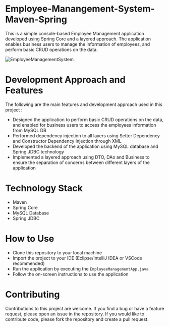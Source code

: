 # Employee-Manangement-System-Maven-Spring
This is a simple console-based Employee Management application developed using Spring Core and a layered approach. The application enables business users to manage the information of employees, and perform basic CRUD operations on the data.

![EmployeeManagementSystem](https://github.com/SravanKondeti/Employee-Manangement-System-Maven-Spring/assets/131296571/bfa1f831-1496-452e-adfd-87ea5ee20b3c)
# Development Approach and Features
The following are the main features and development approach used in this project :
  - Designed the application to perform basic CRUD operations on the data, and enabled for business users to access the employees information from MySQL DB
  - Performed dependency injection to all layers using Setter Dependency and Constructor Dependency Injection through XML
  - Developed the backend of the application using MySQL database and Spring JDBC technology
  - Implemented a layered approach using DTO, DAo and Business to ensure the separation of concerns between different layers of the application
# Technology Stack
  - Maven
  - Spring Core
  - MySQL Database
  - Spring JDBC

# How to Use
  - Clone this repository to your local machine
  - Import the project to your IDE (Eclipse/IntelliJ IDEA or VSCode recommended)
  - Run the application by executing the `EmployeeManagementApp.java`
  - Follow the on-screen instructions to use the application
# Contributing
Contributions to this project are welcome. If you find a bug or have a feature request, please open an issue in the repository. If you would like to contribute code, please fork the repository and create a pull request.
